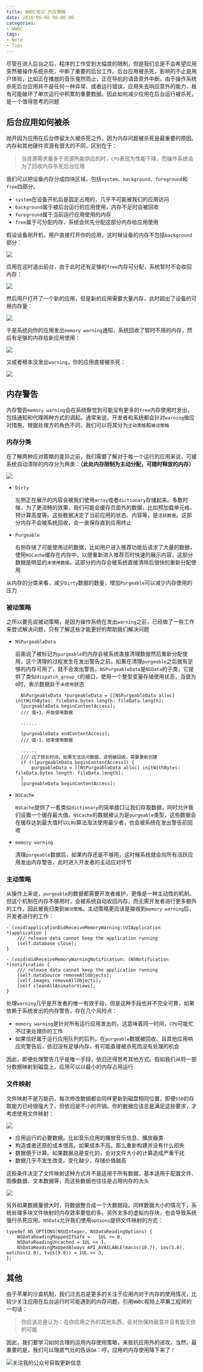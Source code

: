 ```yaml
---
title: WWDC笔记-内存策略
date: 2018-06-08 08:00:00
categories:
- WWDC
tags:
- Note
- Tips
---
```


尽管在进入后台之后，程序的工作受到大幅度的限制，但是我们总是不会希望应用突然被操作系统杀死，中断了重要的后台工作。后台应用被杀死，影响的不止是用户体验，比如正在播放的音乐戛然而止，正在导航的语音意外中断。由于操作系统杀死后台应用并不是任何一种异常、或者运行错误，应用失去响应意外的能力，极有可能破坏了单次运行中积累的重要数据。因此如何减少应用在后台运行被杀死，是一个值得思考的问题

## 后台应用如何被杀
抛开因为应用在后台停留太久被杀死之外，因为内存问题被杀死是最重要的原因。内存和其他硬件资源有很大的不同，区别在于：

> 当资源需求量多于资源所能供应的时，`CPU`表现为性能下降，而操作系统会为了回收内存杀死后台应用

我们可以把设备内存分成四块区域，包括`system`、`background`、`foreground`和`free`四部分。

- `system`在设备开机后是固定占用的，几乎不可能被我们的应用访问
- `background`属于被后台运行的应用使用，内存不足时会被回收
- `foreground`属于当前运行应用使用的内存
- `free`属于可分配内存，系统会优先分配这部分内存给应用使用

假设设备刚开机，用户直接打开你的应用，这时候设备的内存不包括`background`部分：

![](https://user-gold-cdn.xitu.io/2018/6/8/163dff3e1d766148?w=1240&h=1031&f=jpeg&s=30359)

应用在这时退出前台，由于此时还有足够的`free`内存可分配，系统暂时不会收回内存：

![](https://user-gold-cdn.xitu.io/2018/6/8/163dff3e1d81afc2?w=1240&h=1018&f=jpeg&s=51837)

然后用户打开了一个新的应用，但是新的应用需要大量内存，此时超出了设备的可用内存量：

![](https://user-gold-cdn.xitu.io/2018/6/8/163dff3e1e69d910?w=1240&h=906&f=jpeg&s=44240)

于是系统向你的应用发出`memory warning`通知，系统回收了暂时不用的内存，然后有足够的内存给新应用使用：

![](https://user-gold-cdn.xitu.io/2018/6/8/163dff3e1f173758?w=1240&h=1015&f=jpeg&s=50643)

又或者根本没发出`warning`，你的应用直接被杀死：

![](https://user-gold-cdn.xitu.io/2018/6/8/163dff3e1f3f6a5c?w=1240&h=944&f=jpeg&s=47788)

## 内存警告
内存警告`memory warning`会在系统察觉到可能没有更多的`free`内存使用时发出，包括通知和代理两种方式的调起。通常来说，开发者和系统都会针对`warning`做应对措施，根据处理方的角色不同，我们可以将其分为`主动策略`和`被动策略`

### 内存分类
在了解两种应对策略的差异之前，我们需要了解对于每一个运行的应用来说，可被系统自动清除的内存分为两类：**（此处内存限制为主动分配，可随时释放的内存）**

![](https://user-gold-cdn.xitu.io/2018/6/8/163dff3e5ba0b5e8?w=1240&h=1201&f=jpeg&s=83327)

- `Dirty`

    左侧正在展示的内容会被我们使用`array`或者`dictionary`存储起来。多数时候，为了更流畅的效果，我们可能会缓存页面外的数据，比如预加载单元格、预计算高度等。这些数据决定了当前应用的状态、内容等，是`活跃数据`。这部分内存不会被系统回收，会一直保存直到应用终止

- `Purgeable`

    右侧存储了可能使用过的数据，比如用户进入推荐功能后请求了大量的数据，使用`NSCache`缓存在内存中，以便重新进入推荐页时快速的展示内容，这部分数据是明显的`未使用数据`。这部分的内存会被系统直接清除后很快的重新分配使用

从内存的分类来看，减少`Dirty`数据的数量，增加`Purgeable`可以减少内存使用的压力

### 被动策略
之所以要先说被动策略，是因为操作系统在发出`warning`之前，已经做了一些工作来尝试解决问题，只有了解这些才能更好的帮助我们解决问题

- `NSPurgeableData`

    前面说了被标记为`purgeable`的内存会被系统直接清理数据然后重新分配使用，这个清理的过程发生在发出警告之前。如果在清理`purgeable`之后就有足够的内存可用了，就不会发出警告。`NSPurgeableData`是`NSData`的子类，它提供了类似`dispatch_group_t`的接口，使用一个整型变量存储使用状态，当值为`0`时，表示数据处于`未使用`状态

        NSPurgeableData *purgeableData = [[NSPurgeableData alloc] initWithBytes: fileData.bytes length: fileData.length];
        [purgeableData beginContentAccess];
        /// 值+1，开始使用数据
        
        ......
        
        [purgeableData endContentAccess];
        /// 值-1，结束使用数据
        
        ......
        /// 过了很长时间，如果无法访问数据，说明被回收，需要重新创建
        if (![purgeableData beginContentAccess]) {
            purgeableData = [[NSPurgeableData alloc] initWithBytes: fileData.bytes length: fileData.length];
        }
        [purgeableData beginContentAccess];

- `NSCache`

    `NSCache`提供了一套类似`dictionary`的简单接口让我们存取数据，同时允许我们设置一个缓存最大值。`NSCache`的数据被认为是`purgeable`类型，这些数据会在缓存达到最大值时以`LRU`算法淘汰使用最少者，也会被系统在发出警告前回收

- `memory warning`

    清理`purgeable`数据后，如果内存还是不够用，这时候系统就会向所有活跃应用发出内存警告，此时进入开发者的主动应对环节

### 主动策略
从操作上来说，`purgeable`的数据都需要开发者维护，更像是一种主动性的机制。但这个机制在内存不够用时，会被系统自动收回内存，而无需开发者进行更多额外的工作，因此被我归类到`被动策略`。主动策略更应该是接收到`memory warning`后，开发者进行的工作：

    - (void)applicationDidReceiveMemoryWarning:(UIApplication *)application {
        /// release data cannot keep the application running
        [self.database close];
    }
    
    - (void)didReceiveMemoryWarningNotification: (NSNotification *)notification {
        /// release data cannot keep the application running
        [self.dataSource removeAllObjects];
        [self.images removeAllObjects];
        [self cleanAllAnimatorViews];
    }

处理`warning`几乎是开发者的唯一有效手段，但是这种手段也并不完全可靠，如果依赖于系统发出的内存警告，存在几个风险点：

- `memory warning`是针对所有运行应用发出的，这意味着同一时间，`CPU`可能忙不过来处理你的工作
- 如果恰好属于运行应用队列的后列，在`purgeable`数据被回收、且其他应用响应完警告后，依旧没有足够内存，有可能直接被杀死而没有处理的机会

因此，即便处理警告几乎是唯一手段，依旧还得思考其他方式。假如我们从将一部分数据映射到磁盘上，应用可以以最小的内存占用运行

### 文件映射
文件映射不是万能药，每次修改数据都会同样更新到磁盘相同位置，即便`SSD`的存取能力已经很强大了，但依旧是不小的开销。你的数据应该总是满足这些要求，才考虑使用文件映射：

![](https://user-gold-cdn.xitu.io/2018/6/8/163dff3e60dd7333?w=1240&h=485&f=jpeg&s=16620)

- 应用运行的必要数据。比如音乐应用的播放音乐信息、播放器类
- 构造或者还原的成本很高。如果成本不高，那么重新构建并没有什么损失
- 数据便于计算。如果数据总是变化的，会对文件大小的计算造成严重干扰
- 数据几乎不发生改变。变化越少，存储价值越高

这些条件决定了文件映射这种方式并不是适用于所有数据，基本适用于配置文件、图像数据、文本数据等，而这些数据也往往是占用内存的大头

![](https://user-gold-cdn.xitu.io/2018/6/8/163dff3e764ec8b8?w=1240&h=691&f=jpeg&s=18478)

另外如果数据量很大时，将数据整合成一个大数据段。同样数据大小的情况下，系统处理多块文件映射的内存效率要低的多。另外太多的虚拟内存块，也会导致系统强行杀死应用。`NSData`允许我们使用`options`提供文件映射的方式：

    typedef NS_OPTIONS(NSUInteger, NSDataReadingOptions) {
        NSDataReadingMappedIfSafe =   1UL << 0,
        NSDataReadingUncached = 1UL << 1,
        NSDataReadingMappedAlways API_AVAILABLE(macos(10.7), ios(5.0), watchos(2.0), tvos(9.0)) = 1UL << 3,
    };

## 其他
由于苹果的沙盒机制，我们过去总是更多的关注于应用内对于内存的使用情况，比较少关注应用在后台运行时可能遇到的内存问题，引用`WWDC`视频上苹果工程师的一句话：

> 你应该总是认为：在你应用之外的其他东西，会对你保持敌意并且有毁灭你的可能

因此，我们要学习如何合理的运用内存使用策略，来抵抗应用外的进攻。当然，最重要的是，我们可以理直气壮的告诉`QA`：哼，应用的内存使用降下来了！

![关注我的公众号获取更新信息](https://github.com/sindriblog/sindriblog.github.io/blob/master/assets/images/wechat_code.jpg?raw=true)

